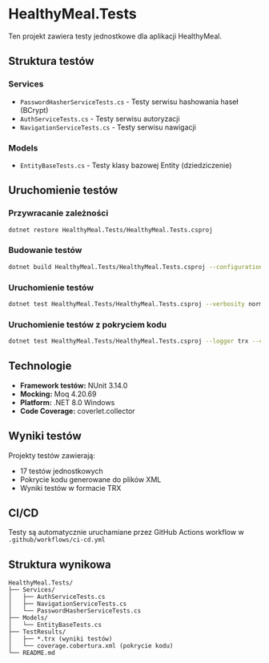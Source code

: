 # HealthyMeal.Tests

Ten projekt zawiera testy jednostkowe dla aplikacji HealthyMeal.

## Struktura testów

### Services

- `PasswordHasherServiceTests.cs` - Testy serwisu hashowania haseł (BCrypt)
- `AuthServiceTests.cs` - Testy serwisu autoryzacji
- `NavigationServiceTests.cs` - Testy serwisu nawigacji

### Models

- `EntityBaseTests.cs` - Testy klasy bazowej Entity (dziedziczenie)

## Uruchomienie testów

### Przywracanie zależności

```bash
dotnet restore HealthyMeal.Tests/HealthyMeal.Tests.csproj
```

### Budowanie testów

```bash
dotnet build HealthyMeal.Tests/HealthyMeal.Tests.csproj --configuration Release
```

### Uruchomienie testów

```bash
dotnet test HealthyMeal.Tests/HealthyMeal.Tests.csproj --verbosity normal
```

### Uruchomienie testów z pokryciem kodu

```bash
dotnet test HealthyMeal.Tests/HealthyMeal.Tests.csproj --logger trx --collect:"XPlat Code Coverage"
```

## Technologie

- **Framework testów:** NUnit 3.14.0
- **Mocking:** Moq 4.20.69
- **Platform:** .NET 8.0 Windows
- **Code Coverage:** coverlet.collector

## Wyniki testów

Projekty testów zawierają:

- 17 testów jednostkowych
- Pokrycie kodu generowane do plików XML
- Wyniki testów w formacie TRX

## CI/CD

Testy są automatycznie uruchamiane przez GitHub Actions workflow w `.github/workflows/ci-cd.yml`

## Struktura wynikowa

```
HealthyMeal.Tests/
├── Services/
│   ├── AuthServiceTests.cs
│   ├── NavigationServiceTests.cs
│   └── PasswordHasherServiceTests.cs
├── Models/
│   └── EntityBaseTests.cs
├── TestResults/
│   ├── *.trx (wyniki testów)
│   └── coverage.cobertura.xml (pokrycie kodu)
└── README.md
```
